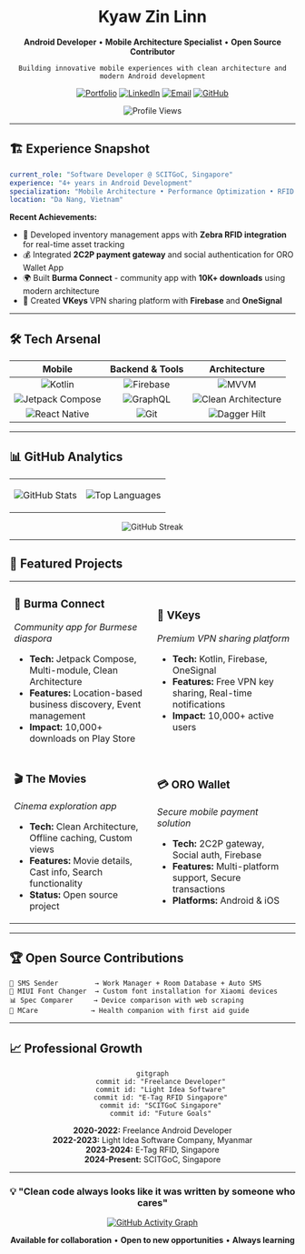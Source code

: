 <!--
  ████████╗██╗  ██╗███████╗    ██████╗ ██╗   ██╗██╗██╗     ██████╗ ███████╗██████╗ 
  ╚══██╔══╝██║  ██║██╔════╝    ██╔══██╗██║   ██║██║██║     ██╔══██╗██╔════╝██╔══██╗
     ██║   ███████║█████╗      ██████╔╝██║   ██║██║██║     ██║  ██║█████╗  ██████╔╝
     ██║   ██╔══██║██╔══╝      ██╔══██╗██║   ██║██║██║     ██║  ██║██╔══╝  ██╔══██╗
     ██║   ██║  ██║███████╗    ██████╔╝╚██████╔╝██║███████╗██████╔╝███████╗██║  ██║
     ╚═╝   ╚═╝  ╚═╝╚══════╝    ╚═════╝  ╚═════╝ ╚═╝╚══════╝╚═════╝ ╚══════╝╚═╝  ╚═╝
-->

<div align="center">

# Kyaw Zin Linn

**Android Developer** • **Mobile Architecture Specialist** • **Open Source Contributor**

```
Building innovative mobile experiences with clean architecture and modern Android development
```

[![Portfolio](https://img.shields.io/badge/Portfolio-FF5722?style=flat-square&logo=firefox&logoColor=white)](https://kyawzinlinn.vercel.app)
[![LinkedIn](https://img.shields.io/badge/LinkedIn-0A66C2?style=flat-square&logo=linkedin&logoColor=white)](https://www.linkedin.com/in/kyaw...)
[![Email](https://img.shields.io/badge/Email-EA4335?style=flat-square&logo=gmail&logoColor=white)](mailto:kzin5717@gmail.com)
[![GitHub](https://img.shields.io/badge/GitHub-181717?style=flat-square&logo=github&logoColor=white)](https://github.com/Kyawkk)

<img src="https://komarev.com/ghpvc/?username=Kyawkk&style=flat-square&color=blue" alt="Profile Views" />

</div>

---

## 🏗️ **Experience Snapshot**

```yaml
current_role: "Software Developer @ SCITGoC, Singapore"
experience: "4+ years in Android Development"
specialization: "Mobile Architecture • Performance Optimization • RFID Integration"
location: "Da Nang, Vietnam"
```

**Recent Achievements:**
- 🏢 Developed inventory management apps with **Zebra RFID integration** for real-time asset tracking
- 💰 Integrated **2C2P payment gateway** and social authentication for ORO Wallet App
- 🌍 Built **Burma Connect** - community app with **10K+ downloads** using modern architecture
- 📱 Created **VKeys** VPN sharing platform with **Firebase** and **OneSignal**

---

## 🛠️ **Tech Arsenal**

<div align="center">

| **Mobile** | **Backend & Tools** | **Architecture** |
|:----------:|:-------------------:|:----------------:|
| ![Kotlin](https://img.shields.io/badge/Kotlin-7F52FF?style=flat-square&logo=kotlin&logoColor=white) | ![Firebase](https://img.shields.io/badge/Firebase-FFCA28?style=flat-square&logo=firebase&logoColor=black) | ![MVVM](https://img.shields.io/badge/MVVM-4CAF50?style=flat-square) |
| ![Jetpack Compose](https://img.shields.io/badge/Jetpack%20Compose-4285F4?style=flat-square&logo=jetpackcompose&logoColor=white) | ![GraphQL](https://img.shields.io/badge/GraphQL-E10098?style=flat-square&logo=graphql&logoColor=white) | ![Clean Architecture](https://img.shields.io/badge/Clean%20Architecture-FF6B6B?style=flat-square) |
| ![React Native](https://img.shields.io/badge/React%20Native-61DAFB?style=flat-square&logo=react&logoColor=black) | ![Git](https://img.shields.io/badge/Git-F05032?style=flat-square&logo=git&logoColor=white) | ![Dagger Hilt](https://img.shields.io/badge/Dagger%20Hilt-FF9800?style=flat-square) |

</div>

---

## 📊 **GitHub Analytics**

<div align="center">
<table>
<tr>
<td>

![GitHub Stats](https://github-readme-stats.vercel.app/api?username=Kyawkk&show_icons=true&theme=dark&hide_border=true&bg_color=0D1117&icon_color=58A6FF&text_color=C9D1D9&title_color=58A6FF)

</td>
<td>

![Top Languages](https://github-readme-stats.vercel.app/api/top-langs/?username=Kyawkk&layout=compact&theme=dark&hide_border=true&bg_color=0D1117&text_color=C9D1D9&title_color=58A6FF)

</td>
</tr>
</table>

![GitHub Streak](https://github-readme-streak-stats.herokuapp.com/?user=Kyawkk&theme=dark&hide_border=true&background=0D1117&stroke=58A6FF&ring=58A6FF&fire=FFA500&currStreakLabel=C9D1D9)

</div>

---

## 🎯 **Featured Projects**

<div align="center">
<table>
<tr>
<td width="50%">

### 📱 **Burma Connect**
*Community app for Burmese diaspora*
- **Tech:** Jetpack Compose, Multi-module, Clean Architecture
- **Features:** Location-based business discovery, Event management
- **Impact:** 10,000+ downloads on Play Store

</td>
<td width="50%">

### 🔐 **VKeys**
*Premium VPN sharing platform*
- **Tech:** Kotlin, Firebase, OneSignal
- **Features:** Free VPN key sharing, Real-time notifications
- **Impact:** 10,000+ active users

</td>
</tr>
<tr>
<td width="50%">

### 🎬 **The Movies**
*Cinema exploration app*
- **Tech:** Clean Architecture, Offline caching, Custom views
- **Features:** Movie details, Cast info, Search functionality
- **Status:** Open source project

</td>
<td width="50%">

### 💳 **ORO Wallet**
*Secure mobile payment solution*
- **Tech:** 2C2P gateway, Social auth, Firebase
- **Features:** Multi-platform support, Secure transactions
- **Platforms:** Android & iOS

</td>
</tr>
</table>
</div>

---

## 🏆 **Open Source Contributions**

```
🔧 SMS Sender         → Work Manager + Room Database + Auto SMS
🎨 MIUI Font Changer  → Custom font installation for Xiaomi devices  
📊 Spec Comparer     → Device comparison with web scraping
🏥 MCare             → Health companion with first aid guide
```

---

## 📈 **Professional Growth**

<div align="center">

```mermaid
gitgraph
    commit id: "Freelance Developer"
    commit id: "Light Idea Software"
    commit id: "E-Tag RFID Singapore"
    commit id: "SCITGoC Singapore"
    commit id: "Future Goals"
```

**2020-2022:** Freelance Android Developer  
**2022-2023:** Light Idea Software Company, Myanmar  
**2023-2024:** E-Tag RFID, Singapore  
**2024-Present:** SCITGoC, Singapore  

</div>

---

<div align="center">

### 💡 **"Clean code always looks like it was written by someone who cares"**

[![GitHub Activity Graph](https://github-readme-activity-graph.vercel.app/graph?username=Kyawkk&bg_color=0d1117&color=58a6ff&line=58a6ff&point=ffffff&area=true&hide_border=true)](https://github.com/Kyawkk)

**Available for collaboration** • **Open to new opportunities** • **Always learning**

</div>
